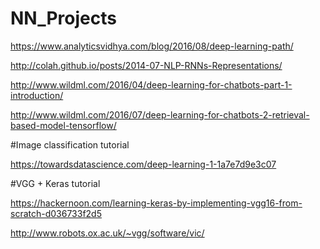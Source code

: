 # NN_Projects
https://www.analyticsvidhya.com/blog/2016/08/deep-learning-path/

http://colah.github.io/posts/2014-07-NLP-RNNs-Representations/

http://www.wildml.com/2016/04/deep-learning-for-chatbots-part-1-introduction/

http://www.wildml.com/2016/07/deep-learning-for-chatbots-2-retrieval-based-model-tensorflow/

#Image classification tutorial

https://towardsdatascience.com/deep-learning-1-1a7e7d9e3c07


#VGG + Keras tutorial

https://hackernoon.com/learning-keras-by-implementing-vgg16-from-scratch-d036733f2d5

http://www.robots.ox.ac.uk/~vgg/software/vic/
